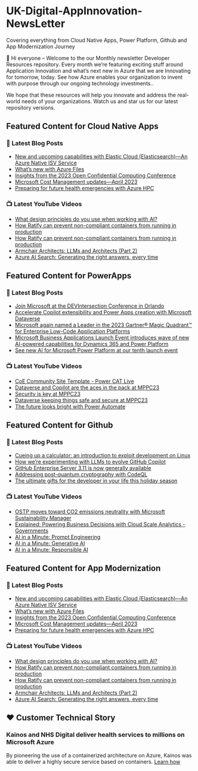 # UK-Digital-AppInnovation-NewsLetter

Covering everything from Cloud Native Apps, Power Platform, Github and App Modernization Journey

👋 Hi everyone – Welcome to the our Monthly newsletter Developer Resources repository. Every month we’re featuring exciting stuff around Application Innovation and what’s next new in Azure that we are Innovating for tomorrow, today. See how Azure enables your organization to invent with purpose through our ongoing technology investments..


We hope that these resources will help you innovate and address the real-world needs of your organizations. Watch us and star us for our latest repository versions.

## Featured Content for Cloud Native Apps


### 📝 Latest Blog Posts

    
<!-- BLOGCNA:START -->
- [New and upcoming capabilities with Elastic Cloud (Elasticsearch)—An Azure Native ISV Service](https://azure.microsoft.com/blog/new-and-upcoming-capabilities-with-elastic-cloud-elasticsearch-an-azure-native-isv-service/)
- [What’s new with Azure Files](https://azure.microsoft.com/blog/what-s-new-with-azure-files/)
- [Insights from the 2023 Open Confidential Computing Conference](https://azure.microsoft.com/blog/insights-from-the-2023-open-confidential-computing-conference/)
- [Microsoft Cost Management updates—April 2023](https://azure.microsoft.com/blog/microsoft-cost-management-updates-april-2023/)
- [Preparing for future health emergencies with Azure HPC ](https://azure.microsoft.com/blog/preparing-for-future-health-emergencies-with-azure-hpc/)
<!-- BLOGCNA:END -->

### 📺 Latest YouTube Videos

 
<!-- YOUTUBECNA:START -->
- [What design principles do you use when working with AI?](https://www.youtube.com/watch?v=W_lha0hopak)
- [How Ratify can prevent non-compliant containers from running in production](https://www.youtube.com/watch?v=RtO19zhoRkQ)
- [How Ratify can prevent non-compliant containers from running in production](https://www.youtube.com/watch?v=uVNoOz5sRvY)
- [Armchair Architects: LLMs and Architects &lpar;Part 2&rpar;](https://www.youtube.com/watch?v=WC61Ei1ofxk)
- [Azure AI Search: Generating the right answers, every time](https://www.youtube.com/watch?v=Q9x2GEyuZCI)
<!-- YOUTUBECNA:END -->

##  Featured Content for PowerApps
### 📝 Latest Blog Posts
<!-- BLOGPOWER:START -->
- [Join Microsoft at the DEVIntersection Conference in Orlando](https://powerapps.microsoft.com/en-us/blog/join-microsoft-the-devintersection-conference-in-orlando/)
- [Accelerate Copilot extensibility and Power Apps creation with Microsoft Dataverse](https://cloudblogs.microsoft.com/powerplatform/2023/11/15/accelerate-copilot-extensibility-and-power-app-creation-with-microsoft-dataverse/)
- [Microsoft again named a Leader in the 2023 Gartner® Magic Quadrant™ for Enterprise Low-Code Application Platforms](https://powerapps.microsoft.com/en-us/blog/microsoft-again-named-a-leader-in-the-2023-gartner-magic-quadrant-for-enterprise-low-code-application-platforms/)
- [Microsoft Business Applications Launch Event introduces wave of new AI-powered capabilities for Dynamics 365 and Power Platform](https://cloudblogs.microsoft.com/dynamics365/bdm/2023/10/25/microsoft-business-applications-launch-event-introduces-wave-of-new-ai-powered-capabilities-for-dynamics-365-and-power-platform/)
- [See new AI for Microsoft Power Platform at our tenth launch event](https://cloudblogs.microsoft.com/powerplatform/2023/10/04/see-new-ai-for-microsoft-power-platform-at-our-tenth-launch-event/)
<!-- BLOGPOWER:END -->
 ### 📺 Latest YouTube Videos
    
<!-- YOUTUBEPOWER:START -->
- [CoE Community Site Template - Power CAT Live](https://www.youtube.com/watch?v=2vpLi_EZ7EY)
- [Dataverse and Copilot are the aces in the pack at MPPC23](https://www.youtube.com/watch?v=KAMoaa1raTw)
- [Security is key at MPPC23](https://www.youtube.com/watch?v=fX4JOXHHyyY)
- [Dataverse keeping things safe and secure at MPPC23](https://www.youtube.com/watch?v=-7vcE6nEICg)
- [The future looks bright with Power Automate](https://www.youtube.com/watch?v=eNI2Uwo4qQU)
<!-- YOUTUBEPOWER:END -->

##  Featured Content for Github
### 📝 Latest Blog Posts
<!-- BLOGGITHUB:START -->
- [Cueing up a calculator: an introduction to exploit development on Linux](https://github.blog/2023-12-06-cueing-up-a-calculator-an-introduction-to-exploit-development-on-linux/)
- [How we’re experimenting with LLMs to evolve GitHub Copilot](https://github.blog/2023-12-06-how-were-experimenting-with-llms-to-evolve-github-copilot/)
- [GitHub Enterprise Server 3.11 is now generally available](https://github.blog/2023-12-05-github-enterprise-server-3-11-is-now-generally-available/)
- [Addressing post-quantum cryptography with CodeQL](https://github.blog/2023-12-05-addressing-post-quantum-cryptography-with-codeql/)
- [The ultimate gifts for the developer in your life this holiday season](https://github.blog/2023-12-04-the-ultimate-gifts-for-the-developer-in-your-life-this-holiday-season/)
<!-- BLOGGITHUB:END -->
### 📺 Latest YouTube Videos
<!-- YOUTUBEGITHUB:START -->
- [OSTP moves toward CO2 emissions neutrality with Microsoft Sustainability Manager](https://www.youtube.com/watch?v=ZRO5VdQUqY0)
- [Explained: Powering Business Decisions with Cloud Scale Analytics - Governments](https://www.youtube.com/watch?v=EOKFfk1o_Vg)
- [AI in a Minute: Prompt Engineering](https://www.youtube.com/watch?v=vGdyePbGNaE)
- [AI in a Minute: Generative AI](https://www.youtube.com/watch?v=om7iYSucLrk)
- [AI in a Minute: Responsible AI](https://www.youtube.com/watch?v=fHEaFDMxFwQ)
<!-- YOUTUBEGITHUB:END -->
##  Featured Content for App Modernization
### 📝 Latest Blog Posts
<!-- BLOGAPPMOD:START -->
- [New and upcoming capabilities with Elastic Cloud (Elasticsearch)—An Azure Native ISV Service](https://azure.microsoft.com/blog/new-and-upcoming-capabilities-with-elastic-cloud-elasticsearch-an-azure-native-isv-service/)
- [What’s new with Azure Files](https://azure.microsoft.com/blog/what-s-new-with-azure-files/)
- [Insights from the 2023 Open Confidential Computing Conference](https://azure.microsoft.com/blog/insights-from-the-2023-open-confidential-computing-conference/)
- [Microsoft Cost Management updates—April 2023](https://azure.microsoft.com/blog/microsoft-cost-management-updates-april-2023/)
- [Preparing for future health emergencies with Azure HPC ](https://azure.microsoft.com/blog/preparing-for-future-health-emergencies-with-azure-hpc/)
<!-- BLOGAPPMOD:END -->
### 📺 Latest YouTube Videos
<!-- YOUTUBEAPPMOD:START -->
- [What design principles do you use when working with AI?](https://www.youtube.com/watch?v=W_lha0hopak)
- [How Ratify can prevent non-compliant containers from running in production](https://www.youtube.com/watch?v=RtO19zhoRkQ)
- [How Ratify can prevent non-compliant containers from running in production](https://www.youtube.com/watch?v=uVNoOz5sRvY)
- [Armchair Architects: LLMs and Architects &lpar;Part 2&rpar;](https://www.youtube.com/watch?v=WC61Ei1ofxk)
- [Azure AI Search: Generating the right answers, every time](https://www.youtube.com/watch?v=Q9x2GEyuZCI)
<!-- YOUTUBEAPPMOD:END -->


## ♥️ Customer Technical Story 

### Kainos and NHS Digital deliver health services to millions on Microsoft Azure

By pioneering the use of a containerized architecture on Azure, Kainos was able to deliver a highly secure service based on containers. [Learn how](https://customers.microsoft.com/en-us/story/1368348549535774520-kainos-and-nhs-digital-deliver-health-services-to-millions-on-microsoft-azure)

